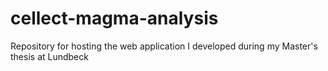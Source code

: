 # cellect-magma-analysis
Repository for hosting the web application I developed during my Master's thesis at Lundbeck
